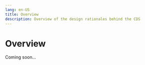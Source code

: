 ```yaml
---
lang: en-US
title: Overview
description: Overview of the design rationales behind the CDS
---
```


# Overview
  
Coming soon...

